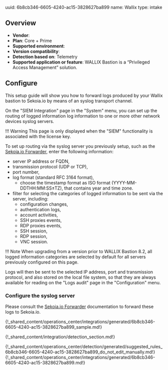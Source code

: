 uuid: 6b8cb346-6605-4240-ac15-3828627ba899
name: Wallix
type: intake

## Overview
- **Vendor**:
- **Plan**: Core + Prime
- **Supported environment**:
- **Version compatibility**:
- **Detection based on**: Telemetry
- **Supported application or feature**:
WALLIX Bastion is a “Privileged Access Management” solution.




## Configure
This setup guide will show you how to forward logs produced by your Wallix bastion to Sekoia.io by means of an syslog transport channel.

On the "SIEM Integration" page in the "System" menu, you can set up the routing of logged information log information to one or more other network devices syslog servers.

!!! Warning
    This page is only displayed when the "SIEM" functionality is associated with the license key.

To set up routing via the syslog server you previously setup, such as the [Sekoia.io Forwarder](https://docs.sekoia.io/integration/ingestion_methods/syslog/sekoiaio_forwarder/), enter the following information:

- server IP address or FQDN,
- transmission protocol (UDP or TCP),
- port number,
- log format (standard RFC 3164 format),
    - choose the timestamp format as ISO format (YYYY-MM-DDTHH:MM:SS±TZ), that contains year and time zone.
- filter for selecting the categories of logged information to be sent via the server, including:
    * configuration changes,
    * authentication logs,
    * account activities,
    * SSH proxies events,
    * RDP proxies events,
    * SSH session,
    * RDP session,
    * VNC session.

!!! Note
    When upgrading from a version prior to WALLIX Bastion 8.2, all logged information categories are selected by default for all servers previously configured on this page.

Logs will then be sent to the selected IP address, port and transmission protocol, and also stored on the local file system, so that they are always available for reading on the "Logs audit" page in the "Configuration" menu.


### Configure the syslog server

Please consult the [Sekoia.io Forwarder](https://docs.sekoia.io/integration/ingestion_methods/syslog/sekoiaio_forwarder/) documentation to forward these logs to Sekoia.io.

{!_shared_content/operations_center/integrations/generated/6b8cb346-6605-4240-ac15-3828627ba899_sample.md!}


{!_shared_content/integration/detection_section.md!}

{!_shared_content/operations_center/detection/generated/suggested_rules_6b8cb346-6605-4240-ac15-3828627ba899_do_not_edit_manually.md!}
{!_shared_content/operations_center/integrations/generated/6b8cb346-6605-4240-ac15-3828627ba899.md!}

